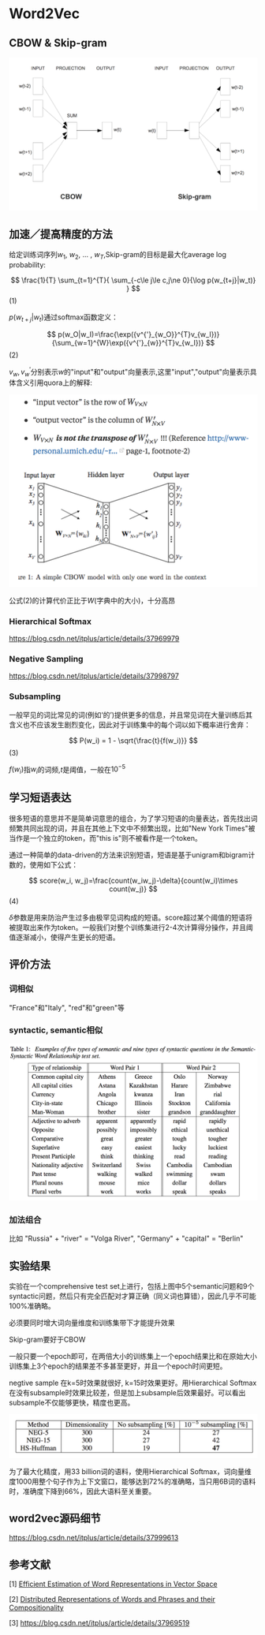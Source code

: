 # **Word2Vec**

## **CBOW & Skip-gram**

![CBOW & Skip-gram](cbow&skip.png)


## **加速／提高精度的方法**

给定训练词序列$w_1$, $w_2$, ... , $w_T$,Skip-gram的目标是最大化average log probability:

$$
\frac{1}{T} \sum_{t=1}^{T}{ \sum_{-c\le j\le c,j\ne 0}{\log p(w_{t+j}|w_t)} }
$$ (1)

$p(w_{t+j}|w_t)$通过softmax函数定义：

$$ 
p(w_O|w_I)=\frac{\exp({v^{'}_{w_O}}^{T}v_{w_I})}{\sum_{w=1}^{W}\exp({v^{'}_{w}}^{T}v_{w_I})}
$$ (2)

$v_w,v^{'}_w$分别表示$w$的"input"和"output"向量表示,这里"input","output"向量表示具体含义引用quora上的解释:

![input_output](input_output.png)

公式(2)的计算代价正比于$W$(字典中的大小)，十分高昂

### **Hierarchical Softmax**

https://blog.csdn.net/itplus/article/details/37969979

### **Negative Sampling**

https://blog.csdn.net/itplus/article/details/37998797

### **Subsampling**

一般罕见的词比常见的词(例如‘的’)提供更多的信息，并且常见词在大量训练后其含义也不应该发生剧烈变化，因此对于训练集中的每个词以如下概率进行舍弃：

$$
P(w_i) = 1 - \sqrt{\frac{t}{f(w_i)}}
$$ (3)

$f(w_i)$指$w_i$的词频,$t$是阈值，一般在$10^{-5}$

## **学习短语表达**

很多短语的意思并不是简单词意思的组合，为了学习短语的向量表达，首先找出词频繁共同出现的词，并且在其他上下文中不频繁出现，比如"New York Times"被当作是一个独立的token，而"this is"则不被看作是一个token。

通过一种简单的data-driven的方法来识别短语，短语是基于unigram和bigram计数的，使用如下公式：

$$
score(w_i, w_j)=\frac{count(w_iw_j)-\delta}{count(w_i)\times count(w_j)}
$$ (4)

$\delta$参数是用来防治产生过多由极罕见词构成的短语。score超过某个阈值的短语将被提取出来作为token。一般我们对整个训练集进行2-4次计算得分操作，并且阈值逐渐减小，使得产生更长的短语。

## **评价方法**

### **词相似**

"France"和"Italy", "red"和"green"等

### **syntactic, semantic相似**

![syntactic_semantic](syntactic_semantic.png)

### **加法组合**

比如 "Russia" + "river" = "Volga River", "Germany" + "capital" = "Berlin"

## **实验结果**

实验在一个comprehensive test set上进行，包括上图中5个semantic问题和9个syntactic问题，然后只有完全匹配对才算正确（同义词也算错），因此几乎不可能100%准确略。

必须要同时增大词向量维度和训练集带下才能提升效果

Skip-gram要好于CBOW

一般只要一个epoch即可，在两倍大小的训练集上一个epoch结果比和在原始大小训练集上3个epoch的结果差不多甚至更好，并且一个epoch时间更短。

negtive sample 在k=5时效果就很好, k=15时效果更好。用Hierarchical Softmax在没有subsample时效果比较差，但是加上subsample后效果最好。可以看出subsample不仅能够更快，精度也更高。

![result](result.png)

为了最大化精度，用33 billion词的语料，使用Hierarchical Softmax，词向量维度1000用整个句子作为上下文窗口，能够达到72%的准确略，当只用6B词的语料时，准确度下降到66%，因此大语料至关重要。

## **word2vec源码细节**

https://blog.csdn.net/itplus/article/details/37999613

## **参考文献**

[1] [Efficient Estimation of Word Representations in Vector Space](https://arxiv.org/pdf/1301.3781.pdf)

[2] [Distributed Representations of Words and Phrases and their Compositionality](https://arxiv.org/pdf/1310.4546.pdf)

[3] https://blog.csdn.net/itplus/article/details/37969519